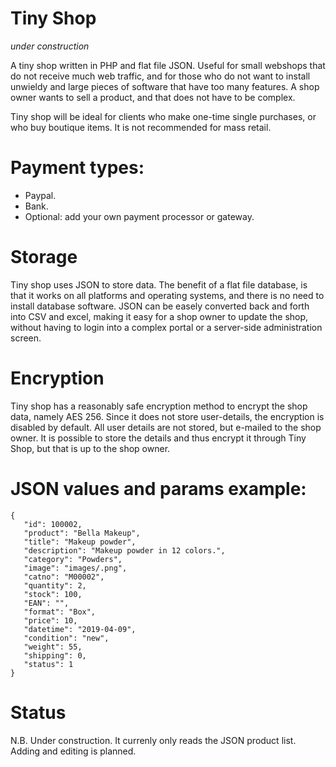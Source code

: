 # Tiny Shop

*under construction*

A tiny shop written in PHP and flat file JSON. Useful for small webshops that do not receive much web traffic, and for those who do not want to install unwieldy and large pieces of software that have too many features. A shop owner wants to sell a product, and that does not have to be complex.

Tiny shop will be ideal for clients who make one-time single purchases, or who buy boutique items. It is not recommended for mass retail.

# Payment types:
- Paypal.
- Bank.
- Optional: add your own payment processor or gateway.

# Storage
Tiny shop uses JSON to store data. The benefit of a flat file database, is that it works on all platforms and operating systems, and there is no need to install database software. JSON can be easely converted back and forth into CSV and excel, making it easy for a shop owner to update the shop, without having to login into a complex portal or a server-side administration screen. 

# Encryption
Tiny shop has a reasonably safe encryption method to encrypt the shop data, namely AES 256. Since it does not store user-details, the encryption is disabled by default. All user details are not stored, but e-mailed to the shop owner. It is possible to store the details and thus encrypt it through Tiny Shop, but that is up to the shop owner.

# JSON values and params example:

```
{
   "id": 100002,
   "product": "Bella Makeup",
   "title": "Makeup powder",
   "description": "Makeup powder in 12 colors.",
   "category": "Powders",
   "image": "images/.png",
   "catno": "M00002",
   "quantity": 2,
   "stock": 100,
   "EAN": "",
   "format": "Box",
   "price": 10,
   "datetime": "2019-04-09",
   "condition": "new",
   "weight": 55,
   "shipping": 0,
   "status": 1
}
```
# Status
N.B. Under construction. It currenly only reads the JSON product list. Adding and editing is planned.
